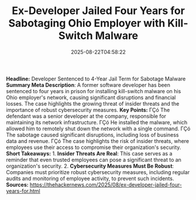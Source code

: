 ﻿---
title: "Ex-Developer Jailed Four Years for Sabotaging Ohio Employer with Kill-Switch Malware"
date: "2025-08-22T04:58:22"
category: "Markets"
summary: ""
slug: "exdeveloper jailed four years for sabotaging ohio employer w"
source_urls:
  - "https://thehackernews.com/2025/08/ex-developer-jailed-four-years-for.html"
seo:
  title: "Ex-Developer Jailed Four Years for Sabotaging Ohio Employer with Kill-Switch Malware | Hash n Hedge"
  description: ""
  keywords: ["news", "markets", "brief"]
---
**Headline:** Developer Sentenced to 4-Year Jail Term for Sabotage Malware  **Summary Meta Description**: A former software developer has been sentenced to four years in prison for installing kill-switch malware on his Ohio employer's network, causing significant disruptions and financial losses. The case highlights the growing threat of insider threats and the importance of robust cybersecurity measures.  **Key Points:**  ΓÇó The defendant was a senior developer at the company, responsible for maintaining its network infrastructure. ΓÇó He installed the malware, which allowed him to remotely shut down the network with a single command. ΓÇó The sabotage caused significant disruptions, including loss of business data and revenue. ΓÇó The case highlights the risk of insider threats, where employees use their access to compromise their organization's security.  **Short Takeaways:**  1. **Insider Threats Are Real**: This case serves as a reminder that even trusted employees can pose a significant threat to an organization's security. 2. **Cybersecurity Measures Must Be Robust**: Companies must prioritize robust cybersecurity measures, including regular audits and monitoring of employee activity, to prevent such incidents.  **Sources:**  https://thehackernews.com/2025/08/ex-developer-jailed-four-years-for.html 

